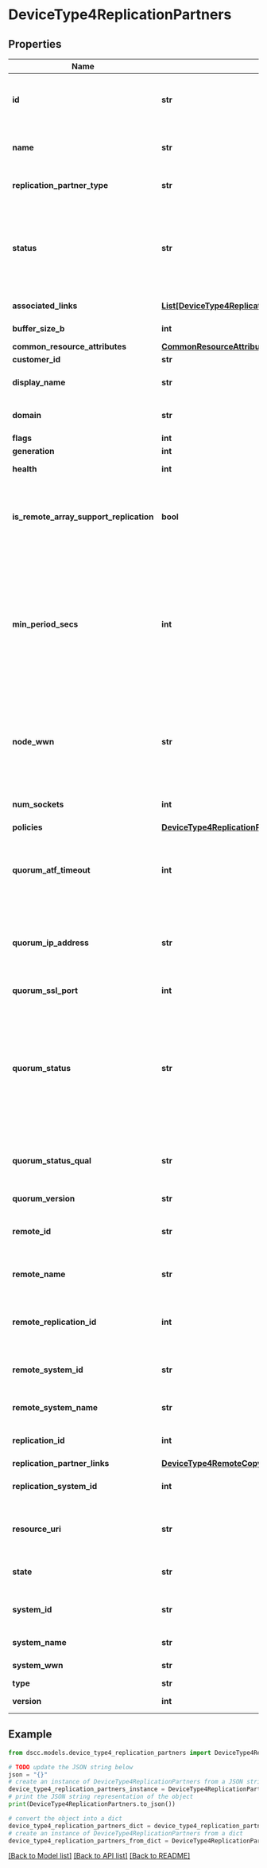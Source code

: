 # DeviceType4ReplicationPartners


## Properties

Name | Type | Description | Notes
------------ | ------------- | ------------- | -------------
**id** | **str** | Unique id of the replication partner. &#x60;Filter&#x60; | [optional] 
**name** | **str** | Name of the replication partner. &#x60;Filter, Sort&#x60; | [optional] 
**replication_partner_type** | **str** | Link protocol type. &#x60;Filter, Sort&#x60; | [optional] 
**status** | **str** | Status of the partner. Possible values - New, Ready, Unsupported, Failing, Failed or Disabled. &#x60;Filter, Sort&#x60; | [optional] 
**associated_links** | [**List[DeviceType4ReplicationPartnerCommonFieldsAssociatedLinksInner]**](DeviceType4ReplicationPartnerCommonFieldsAssociatedLinksInner.md) | Associated Links | [optional] 
**buffer_size_b** | **int** | Socket buffer size to use. | [optional] 
**common_resource_attributes** | [**CommonResourceAttributes**](CommonResourceAttributes.md) |  | [optional] 
**customer_id** | **str** | customerId | [optional] 
**display_name** | **str** | Replication partner displayname. | [optional] 
**domain** | **str** | Domain that the resource belongs to. | [optional] 
**flags** | **int** | Partner flags. | [optional] 
**generation** | **int** | generation | [optional] 
**health** | **int** | Partner health status. | [optional] 
**is_remote_array_support_replication** | **bool** | Boolean value to indicate if remote array OS version supports replication | [optional] 
**min_period_secs** | **int** | Minimum supported Async Periodic period for the partner. The field is omitted if unset or unavailable for the version of partner firmware. | [optional] 
**node_wwn** | **str** | Partner options, with FC partners this includes the partner system&#39;s node WWN. Omitted if unpopulated. | [optional] 
**num_sockets** | **int** | Number of sockets to use. | [optional] 
**policies** | [**DeviceType4ReplicationPartnerCommonFieldsPolicies**](DeviceType4ReplicationPartnerCommonFieldsPolicies.md) |  | [optional] 
**quorum_atf_timeout** | **int** | Automatic Transparent Failover quorum partner failure timeout. | [optional] 
**quorum_ip_address** | **str** | Quorum IP Address associated with the partner. Set to &#39;NA&#39; if not available. | [optional] 
**quorum_ssl_port** | **int** | Quorum SSL port number. | [optional] 
**quorum_status** | **str** | Quorum status of the partner. Possible values - Uninitialized, Initializing, Standby, Active, Failsafe, Failover or Restarting. Null if unset. | [optional] 
**quorum_status_qual** | **str** | Quorum status qualifier. Set to &#39;NA&#39; if not available. | [optional] 
**quorum_version** | **str** | Quorum version. | [optional] 
**remote_id** | **str** | Unique id of the remote replication partner. | [optional] 
**remote_name** | **str** | Name of the remote replication partner. | [optional] 
**remote_replication_id** | **int** | Replication ID of the remote replication partner. | [optional] 
**remote_system_id** | **str** | Unique ID or serial number of the remote system. | [optional] 
**remote_system_name** | **str** | Name of the remote system. | [optional] 
**replication_id** | **int** | Replication ID of the partner. | [optional] 
**replication_partner_links** | [**DeviceType4RemoteCopyLinks**](DeviceType4RemoteCopyLinks.md) |  | [optional] 
**replication_system_id** | **int** | ID of the remote system. | [optional] 
**resource_uri** | **str** | resourceUri for detailed replication partner object | [optional] 
**state** | **str** | State of the replication partner. | [optional] 
**system_id** | **str** | Unique ID or serial number of the system. | [optional] 
**system_name** | **str** | Name of the system. | [optional] 
**system_wwn** | **str** | WWN of the system. | [optional] 
**type** | **str** | type | [optional] 
**version** | **int** | Partner version. | [optional] 

## Example

```python
from dscc.models.device_type4_replication_partners import DeviceType4ReplicationPartners

# TODO update the JSON string below
json = "{}"
# create an instance of DeviceType4ReplicationPartners from a JSON string
device_type4_replication_partners_instance = DeviceType4ReplicationPartners.from_json(json)
# print the JSON string representation of the object
print(DeviceType4ReplicationPartners.to_json())

# convert the object into a dict
device_type4_replication_partners_dict = device_type4_replication_partners_instance.to_dict()
# create an instance of DeviceType4ReplicationPartners from a dict
device_type4_replication_partners_from_dict = DeviceType4ReplicationPartners.from_dict(device_type4_replication_partners_dict)
```
[[Back to Model list]](../README.md#documentation-for-models) [[Back to API list]](../README.md#documentation-for-api-endpoints) [[Back to README]](../README.md)


